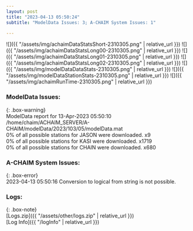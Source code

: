 ```yaml
---
layout: post
title: "2023-04-13 05:50:24"
subtitle: "ModelData Issues: 3; A-CHAIM System Issues: 1"

---
```


![]({{ "/assets/img/achaimDataStatsShort-2310305.png" | relative_url }})
![]({{ "/assets/img/achaimDataStatsLong00-2310305.png" | relative_url }})
![]({{ "/assets/img/achaimDataStatsLong01-2310305.png" | relative_url }})
![]({{ "/assets/img/achaimDataStatsLong02-2310305.png" | relative_url }})
![]({{ "/assets/img/modelDataDataStats-2310305.png" | relative_url }})
![]({{ "/assets/img/modelDataStationStats-2310305.png" | relative_url }})
![]({{ "/assets/img/achaimRunTime-2310305.png" | relative_url }})


### ModelData Issues:  
  
{: .box-warning}  
 ModelData report for 13-Apr-2023 05:50:10   
 /home/chaim/ACHAIM_SERVER/A-CHAIM/modelData/2023/103/05/modelData.mat   
 0% of all possible stations for JASON were downloaded. x9   
 0% of all possible stations for KASI were downloaded. x1719   
 0% of all possible stations for CHAIN were downloaded. x680   
  
### A-CHAIM System Issues:  
  
{: .box-error}  
2023-04-13 05:50:16 Conversion to logical from string is not possible.  

### Logs:  
  
{: .box-note}  
[Logs.zip]({{ "/assets/other/logs.zip" | relative_url }})  
[Log Info]({{ "/logInfo" | relative_url }})  

